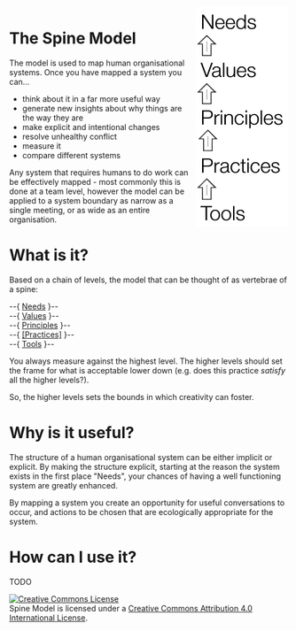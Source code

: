 <link href="markdown.css" rel="stylesheet"></link>
<div id="banner"><img src="images/spine.png" align="right"/></div>

# The Spine Model

The model is used to map human organisational systems. Once you have mapped a system you can...

* think about it in a far more useful way
* generate new insights about why things are the way they are
* make explicit and intentional changes
* resolve unhealthy conflict
* measure it
* compare different systems
 
Any system that requires humans to do work can be effectively mapped - most commonly this is done at a team level, however the model can be applied to a system boundary as narrow as a single meeting, or as wide as an entire organisation.

# What is it?

Based on a chain of levels, the model that can be thought of as vertebrae of a spine:

--{ <a href="needs.html">Needs</a>       }-- <br>
--{ <a href="values.html">Values</a>      }-- <br>
--{ <a href="principles.html">Principles</a>  }-- <br>
--{ <a href="practices.html">[Practices]</a> }-- <br>
--{ <a href="tools.html">Tools</a>       }--

You always measure against the highest level. The higher levels should set the frame for what is acceptable lower down (e.g. does this practice *satisfy* all the higher levels?).

So, the higher levels sets the bounds in which creativity can foster.

# Why is it useful?

The structure of a human organisational system can be either implicit or explicit. By making the structure explicit, starting at the reason the system exists in the first place "Needs", your chances of having a well functioning system are greatly enhanced.

By mapping a system you create an opportunity for useful conversations to occur, and actions to be chosen that are ecologically appropriate for the system.

# How can I use it?

TODO


<a rel="license" href="http://creativecommons.org/licenses/by/4.0/"><img alt="Creative Commons License" style="border-width:0" src="https://i.creativecommons.org/l/by/4.0/88x31.png" /></a><br /><span xmlns:dct="http://purl.org/dc/terms/" property="dct:title">Spine Model</span> is licensed under a <a rel="license" href="http://creativecommons.org/licenses/by/4.0/">Creative Commons Attribution 4.0 International License</a>.